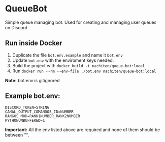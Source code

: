# QueueBot
Simple queue managing bot. Used for creating and managing user queues on Discord.

## Run inside Docker
1) Duplicate the file `bot.env.example` and name it `bot.env`
2) Update `bot.env` with the enviroment keys needed.
3) Build the project with `docker build -t nachiten/queue-bot:local .`
4) Run `docker run --rm --env-file ./bot.env nachiten/queue-bot:local`

**Note:** bot.env is gitignored

## Example bot.env:
```
DISCORD_TOKEN=STRING
CANAL_OUTPUT_COMANDOS_ID=NUMBER
RANGOS_MOD=RANK1NUMBER_RANK2NUMBER
PYTHONUNBUFFERED=1
```

**Important:** All the env listed above are required and none of them should be between "".

